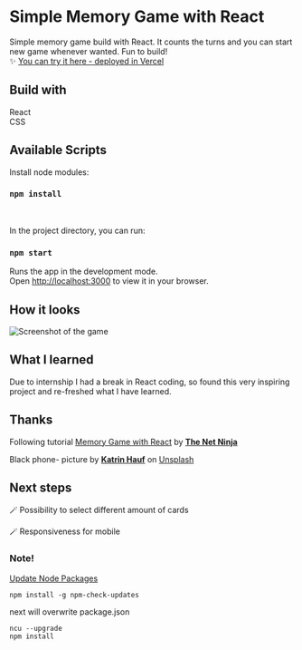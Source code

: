 # Simple Memory Game with React

Simple memory game build with React.
It counts the turns and you can start new game whenever wanted.
Fun to build!  
✨ [You can try it here - deployed in Vercel](https://memory-game-react-eight.vercel.app/)

## Build with

React  
CSS

## Available Scripts

Install node modules:

### `npm install`

&nbsp;

In the project directory, you can run:

### `npm start`

Runs the app in the development mode.\
Open [http://localhost:3000](http://localhost:3000) to view it in your browser.
&nbsp;

## How it looks

![
  Screenshot of the game
](.\public\img\GameView.png)

## What I learned

Due to internship I had a break in React coding, so found this very inspiring project and re-freshed what I have learned.

## Thanks

Following tutorial [Memory Game with React](https://www.youtube.com/playlist?list=PL4cUxeGkcC9iQ7g2eoNXHCJBBBz40S_Lm) by **[The Net Ninja](https://netninja.dev/)**

Black phone- picture
by **[Katrin Hauf](https://unsplash.com/@trine?utm_source=unsplash&utm_medium=referral&utm_content=creditCopyText)** on [Unsplash](https://unsplash.com/photos/l5NYUg6bkFA?utm_source=unsplash&utm_medium=referral&utm_content=creditCopyText")

## Next steps

🪄 Possibility to select different amount of cards

🪄 Responsiveness for mobile

### Note!

[Update Node Packages](https://medium.com/subjective-developer/update-all-node-packages-to-latest-aa128396b92b)

```shell
npm install -g npm-check-updates
```

next will overwrite package.json

```shell
ncu --upgrade
npm install
```
